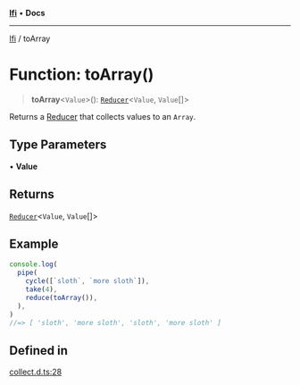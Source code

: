 [**lfi**](../readme.md) • **Docs**

***

[lfi](../globals.md) / toArray

# Function: toArray()

> **toArray**\<`Value`\>(): [`Reducer`](../type-aliases/Reducer.md)\<`Value`, `Value`[]\>

Returns a [Reducer](../type-aliases/Reducer.md) that collects values to an `Array`.

## Type Parameters

• **Value**

## Returns

[`Reducer`](../type-aliases/Reducer.md)\<`Value`, `Value`[]\>

## Example

```js
console.log(
  pipe(
    cycle([`sloth`, `more sloth`]),
    take(4),
    reduce(toArray()),
  ),
)
//=> [ 'sloth', 'more sloth', 'sloth', 'more sloth' ]
```

## Defined in

[collect.d.ts:28](https://github.com/TomerAberbach/lfi/blob/d7a0f90dd72245d6efd6bd97c58a78b3f3028f25/src/operations/collect.d.ts#L28)
